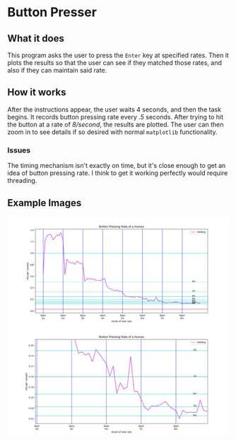 # Button Presser

## What it does
This program asks the user to press the ```Enter``` key at specified rates.  Then it plots the results so that the user can see if they matched those rates, and also if they can maintain said rate.

## How it works
After the instructions appear, the user waits 4 seconds, and then the task begins.  It records button pressing rate every *.5* seconds.  After trying to hit the button at a rate of *8/second*, the results are plotted.  The user can then zoom in to see details if so desired with normal ```matplotlib``` functionality.

### Issues
The timing mechanism isn't exactly on time, but it's close enough to get an idea of button pressing rate.  I think to get it working perfectly would require threading.

## Example Images

![Overview](/Button%20Presser/gfx/button1.png?raw=true "Overview Image")
![Zoomed](/Button%20Presser/gfx/button2.png?raw=true "Zoomed In")
